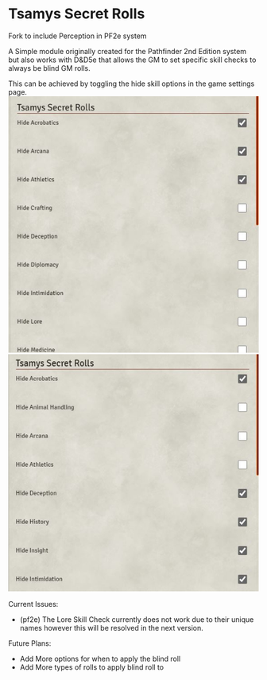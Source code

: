 <h1>Tsamys Secret Rolls</h1>

Fork to include Perception in PF2e system

A Simple module originally created for the Pathfinder 2nd Edition system but also works with D&D5e that allows the GM to set specific skill checks to always be blind GM rolls. 


This can be achieved by toggling the hide skill options in the game settings page.
![Option Page pf2e](images/Tsamysrolls.JPG)
![Option Page 5e](images/Tsamysrolls5e.JPG)

Current Issues:
- (pf2e) The Lore Skill Check currently does not work due to their unique names however this will be resolved in the next version.


Future Plans:
- Add More options for when to apply the blind roll
- Add More types of rolls to apply blind roll to


